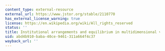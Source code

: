 ```yaml
---
content_type: external-resource
external_url: https://www.jstor.org/stable/2110770
has_external_license_warning: true
license: https://en.wikipedia.org/wiki/All_rights_reserved
status: ''
title: Institutional arrangements and equilibrium in multidimensional voting models
uid: abd4b910-baba-40ce-9461-311a664f4c37
wayback_url: ''
---
```


